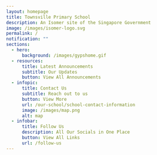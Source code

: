 ```yaml
---
layout: homepage
title: Townsville Primary School
description: An Isomer site of the Singapore Government
image: /images/isomer-logo.svg
permalink: /
notification: ""
sections:
  - hero:
      background: /images/gypshome.gif
  - resources:
      title: Latest Announcements
      subtitle: Our Updates
      button: View All Announcements
  - infopic:
      title: Contact Us
      subtitle: Reach out to us
      button: View More
      url: /our-school/school-contact-information
      image: /images/map.png
      alt: map
  - infobar:
      title: Follow Us
      description: All Our Socials in One Place
      button: View All Links
      url: /follow-us
---
```



